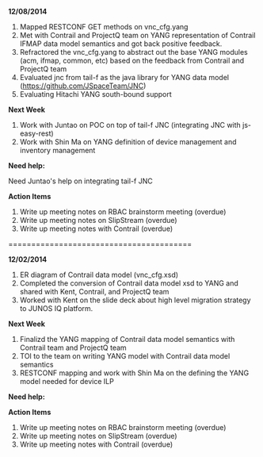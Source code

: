 **12/08/2014**

1. Mapped RESTCONF GET methods on vnc_cfg.yang
2. Met with Contrail and ProjectQ team on YANG representation of Contrail IFMAP data model semantics and got back positive feedback.
3. Refractored the vnc_cfg.yang to abstract out the base YANG modules (acm, ifmap, common, etc) based on the feedback from Contrail and ProjectQ team
4. Evaluated jnc from tail-f as the java library for YANG data model (https://github.com/JSpaceTeam/JNC)
5. Evaluating Hitachi YANG south-bound support

**Next Week**

1. Work with Juntao on POC on top of tail-f JNC (integrating JNC with js-easy-rest)
2. Work with Shin Ma on YANG definition of device management and inventory management

**Need help:**

Need Juntao's help on integrating tail-f JNC

**Action Items**

1. Write up meeting notes on RBAC brainstorm meeting (overdue)
2. Write up meeting notes on SlipStream (overdue)
3. Write up meeting notes with Contrail (overdue)

========================================

**12/02/2014**

1. ER diagram of Contrail data model (vnc_cfg.xsd)
2. Completed the conversion of Contrail data model xsd to YANG and shared with Kent, Contrail, and ProjectQ team
3. Worked with Kent on the slide deck about high level migration strategy to JUNOS IQ platform.

**Next Week**

1. Finalizd the YANG mapping of Contrail data model semantics with Contrail team and ProjectQ team
2. TOI to the team on writing YANG model with Contrail data model semantics
3. RESTCONF mapping and work with Shin Ma on the defining the YANG model needed for device ILP

**Need help:**

**Action Items**

1. Write up meeting notes on RBAC brainstorm meeting (overdue)
2. Write up meeting notes on SlipStream (overdue)
3. Write up meeting notes with Contrail (overdue)
